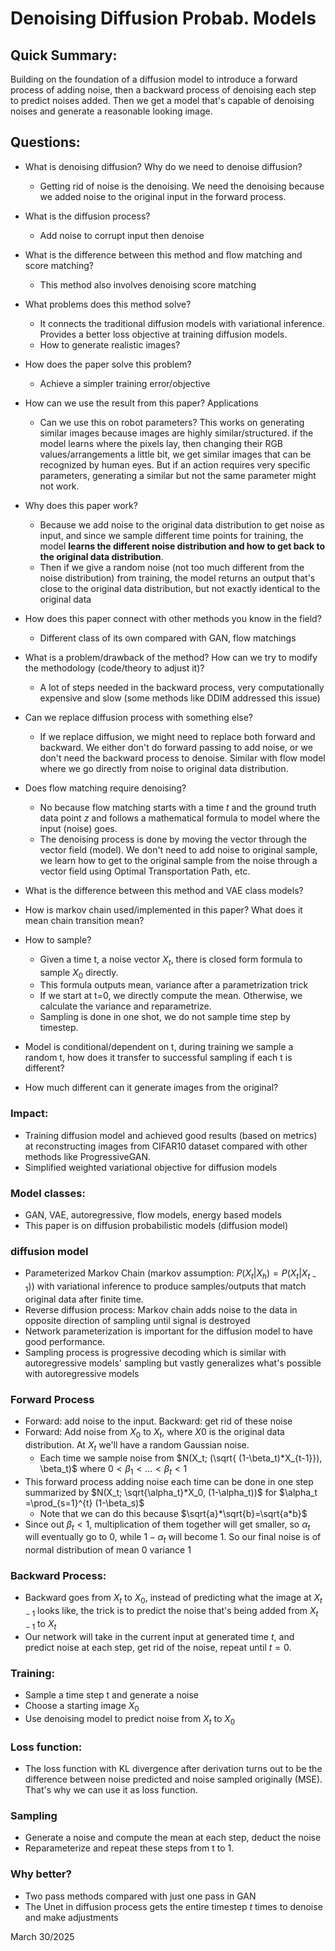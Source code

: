 # Denoising Diffusion Probab. Models 

## Quick Summary: 
Building on the foundation of a diffusion model to introduce a forward process of adding noise, then a backward process of denoising each step to predict noises added. Then we get a model that's capable of denoising noises and generate a reasonable looking image. 
## Questions: 
- What is denoising diffusion? Why do we need to denoise diffusion? 
    - Getting rid of noise is the denoising. We need the denoising because we added noise to the original input in the forward process. 
- What is the diffusion process? 
    - Add noise to corrupt input then denoise 
- What is the difference between this method and flow matching and score matching?   
    - This method also involves denoising score matching 

- What problems does this method solve? 
    - It connects the traditional diffusion models with variational inference. Provides a better loss objective at training diffusion models.  
    - How to generate realistic images? 
- How does the paper solve this problem?   
    - Achieve a simpler training error/objective  
- How can we use the result from this paper?  Applications 
    - Can we use this on robot parameters? This works on generating similar images because images are highly similar/structured. if the model learns where the pixels lay, then changing their RGB values/arrangements a little bit, we get similar images that can be recognized by human eyes. But if an action requires very specific parameters, generating a similar but not the same parameter might not work. 
- Why does this paper work? 
    - Because we add noise to the original data distribution to get noise as input, and since we sample different time points for training, the model **learns the different noise distribution and how to get back to the original data distribution**.  
    - Then if we give a random noise (not too much different from the noise distribution) from training, the model returns an output that's close to the original data distribution, but not exactly identical to the original data 
- How does this paper connect with other methods you know in the field?  
    - Different class of its own compared with GAN, flow matchings 

- What is a problem/drawback of the method? How can we try to modify the methodology (code/theory to adjust it)? 
    - A lot of steps needed in the backward process, very computationally expensive and slow (some methods like DDIM addressed this issue) 
- Can we replace diffusion process with something else?  
    - If we replace diffusion, we might need to replace both forward and backward. We either don't do forward passing to add noise, or we don't need the backward process to denoise. Similar with flow model where we go directly from noise to original data distribution. 
- Does flow matching require denoising?  
    - No because flow matching starts with a time $t$ and the ground truth data point $z$ and follows a mathematical formula to model where the input (noise) goes. 
    - The denoising process is done by moving the vector through the vector field (model). We don't need to add noise to original sample, we learn how to get to the original sample from the noise through a vector field using Optimal Transportation Path, etc. 
  
- What is the difference between this method and VAE class models?    
  
- How is markov chain used/implemented in this paper? What does it mean chain transition mean?  

- How to sample? 
    - Given a time t, a noise vector $X_t$, there is closed form formula to sample $X_0$ directly. 
    - This formula outputs mean, variance after a parametrization trick 
    - If we start at t=0, we directly compute the mean. Otherwise, we calculate the variance and reparametrize. 
    - Sampling is done in one shot, we do not sample time step by timestep. 

- Model is conditional/dependent on t, during training we sample a random t, how does it transfer to successful sampling if each t is different?  
 
- How much different can it generate images from the original? 
  
### Impact: 
- Training diffusion model and achieved good results (based on metrics) at reconstructing images from CIFAR10 dataset compared with other methods like ProgressiveGAN.  
- Simplified weighted variational objective for diffusion models 
### Model classes: 
- GAN, VAE, autoregressive, flow models, energy based models 
- This paper is on diffusion probabilistic models (diffusion model) 
### diffusion model 
- Parameterized Markov Chain (markov assumption: $P(X_t|X_h)= P(X_t|X_{t-1})$) with variational inference to produce samples/outputs that match original data after finite time.  
- Reverse diffusion process: Markov chain adds noise to the data in opposite direction of sampling until signal is destroyed  
- Network parameterization is important for the diffusion model to have good performance. 
- Sampling process is progressive decoding which is similar with autoregressive models' sampling but vastly generalizes what's possible with autoregressive models  
### Forward Process 
- Forward: add noise to the input. Backward: get rid of these noise  
- Forward: Add noise from $X_0$ to $X_t$, where $X0$ is the original data distribution. At $X_t$ we'll have a random Gaussian noise. 
    - Each time we sample noise from $N(X_t; (\sqrt{ (1-\beta_t)*X_{t-1}}), \beta_t)$ where $0< \beta_{1} < ... < \beta_t <1$ 
- This forward process adding noise each time can be done in one step summarized by $N(X_t; \sqrt{\alpha_t}*X_0, (1-\alpha_t))$ for $\alpha_t =\prod_{s=1}^{t} (1-\beta_s)$ 
    - Note that we can do this because $\sqrt{a}*\sqrt{b}=\sqrt{a*b}$ 
- Since out $\beta_t<1$, multiplication of them together will get smaller, so $\alpha_t$ will eventually go to 0, while $1-\alpha_t$ will become 1. So our final noise is of normal distribution of mean 0 variance 1 
### Backward Process: 
- Backward goes from $X_t$ to $X_0$, instead of predicting what the image at $X_{t-1}$ looks like, the trick is to predict the noise that's being added from $X_{t-1}$ to $X_t$ 
- Our network will take in the current input at generated time $t$, and predict noise at each step, get rid of the noise, repeat until $t=0$.  
### Training: 
- Sample a time step t and generate a noise 
- Choose a starting image $X_0$ 
- Use denoising model to predict noise from $X_t$ to $X_0$ 
### Loss function: 
- The loss function with KL divergence after derivation turns out to be the difference between noise predicted and noise sampled originally (MSE). That's why we can use it as loss function. 
### Sampling 
- Generate a noise and compute the mean at each step, deduct the noise
- Reparameterize and repeat these steps from t to 1. 
### Why better? 
- Two pass methods compared with just one pass in GAN 
- The Unet in diffusion process gets the entire timestep $t$ times to denoise and make adjustments 


March 30/2025 